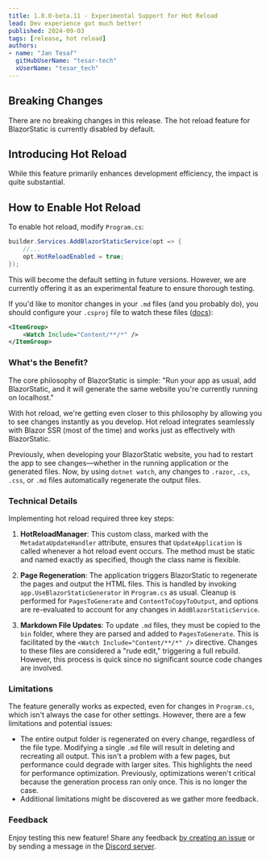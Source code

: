 ```yaml
---
title: 1.0.0-beta.11 - Experimental Support for Hot Reload
lead: Dev experience got much better!
published: 2024-09-03
tags: [release, hot reload]
authors:
- name: "Jan Tesař"
  gitHubUserName: "tesar-tech"
  xUserName: "tesar_tech"
---
```


## Breaking Changes

There are no breaking changes in this release. The hot reload feature for BlazorStatic is currently disabled by default.

## Introducing Hot Reload

While this feature primarily enhances development efficiency, the impact is quite substantial.

## How to Enable Hot Reload

To enable hot reload, modify `Program.cs`:

```csharp
builder.Services.AddBlazorStaticService(opt => {
    //...
    opt.HotReloadEnabled = true;
});
```

This will become the default setting in future versions. However, we are currently offering it as an experimental
feature to ensure thorough testing.

If you'd like to monitor changes in your `.md` files (and you probably do), you should configure your `.csproj` file to
watch these files ([docs](https://learn.microsoft.com/en-us/dotnet/core/tools/dotnet-watch#watch-additional-files)):

```xml
<ItemGroup>
    <Watch Include="Content/**/*" />
</ItemGroup>
```

### What's the Benefit?

The core philosophy of BlazorStatic is simple:
"Run your app as usual, add BlazorStatic, and it will generate the same website you're currently running on localhost."

With hot reload, we're getting even closer to this philosophy by allowing you to see changes instantly as you develop.
Hot reload integrates seamlessly with Blazor SSR (most of the time) and works just as effectively with BlazorStatic.

Previously, when developing your BlazorStatic website, you had to restart the app to see changes—whether in the running
application or the generated files. Now, by using `dotnet watch`, any changes to `.razor`, `.cs`, `.css`, or `.md` files
automatically regenerate the output files.

### Technical Details

Implementing hot reload required three key steps:

1. **HotReloadManager**: This custom class, marked with the `MetadataUpdateHandler` attribute, ensures that
   `UpdateApplication` is called whenever a hot reload event occurs. The method must be static and named exactly as
   specified, though the class name is flexible.

2. **Page Regeneration**: The application triggers BlazorStatic to regenerate the pages and output the HTML files.
   This is handled by invoking `app.UseBlazorStaticGenerator` in `Program.cs` as usual. Cleanup is performed for
   `PagesToGenerate` and `ContentToCopyToOutput`, and options are re-evaluated to account for any changes in
   `AddBlazorStaticService`.

3. **Markdown File Updates**: To update `.md` files, they must be copied to the `bin` folder, where they are parsed and
   added to `PagesToGenerate`. This is facilitated by the `<Watch Include="Content/**/*" />` directive. Changes to these
   files are considered a "rude edit," triggering a full rebuild. However, this process is quick since no significant
   source code changes are involved.

### Limitations

The feature generally works as expected, even for changes in `Program.cs`, which isn't always the case for other
settings. However, there are a few limitations and potential issues:

- The entire output folder is regenerated on every change, regardless of the file type. Modifying a single `.md` file
  will result in deleting and recreating all output. This isn't a problem with a few pages, but performance could
  degrade with larger sites.
  This highlights the need for performance optimization. Previously, optimizations weren't critical because the
  generation process ran only once. This is no longer the case.
- Additional limitations might be discovered as we gather more feedback.

### Feedback

Enjoy testing this new feature!
Share any feedback [by creating an issue](https://github.com/tesar-tech/BlazorStatic/issues/new) or by sending a message
in the [Discord server](https://discord.gg/DsAXsMuEbx).
